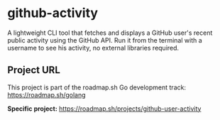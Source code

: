 # github-activity
A lightweight CLI tool that fetches and displays a GitHub user's recent public activity using the GitHub API. Run it from the terminal with a username to see his activity, no external libraries required.


## Project URL

This project is part of the roadmap.sh Go development track:
https://roadmap.sh/golang

**Specific project:** https://roadmap.sh/projects/github-user-activity